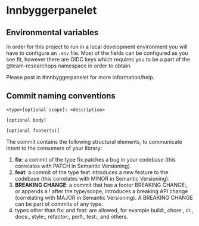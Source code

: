 # Innbyggerpanelet

## Environmental variables

In order for this project to run in a local development environment you will have to configure an `.env` file. Most of the fields can be configured as you see fit, however there are OIDC keys which requires you to be a part of the @team-researchops namespace in order to obtain.

Please post in #innbyggerpanelet for more information/help.

## Commit naming conventions

```
<type>[optional scope]: <description>

[optional body]

[optional footer(s)]
```

The commit contains the following structural elements, to communicate intent to the consumers of your library:

1. **fix**: a commit of the type fix patches a bug in your codebase (this correlates with PATCH in Semantic Versioning).
2. **feat**: a commit of the type feat introduces a new feature to the codebase (this correlates with MINOR in Semantic Versioning).
3. **BREAKING CHANGE**: a commit that has a footer BREAKING CHANGE:, or appends a ! after the type/scope, introduces a breaking API change (correlating with MAJOR in Semantic Versioning). A BREAKING CHANGE can be part of commits of any type.
4. types other than fix: and feat: are allowed, for example build:, chore:, ci:, docs:, style:, refactor:, perf:, test:, and others.
